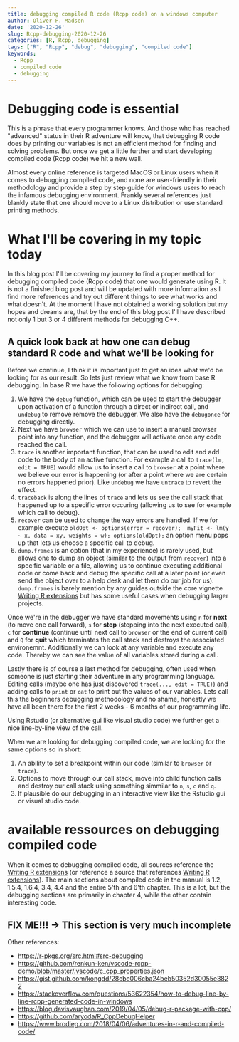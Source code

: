 ```yaml
---
title: debugging compiled R code (Rcpp code) on a windows computer
author: Oliver P. Madsen
date: '2020-12-26'
slug: Rcpp-debugging-2020-12-26
categories: [R, Rcpp, debugging]
tags: ["R", "Rcpp", "debug", "debugging", "compiled code"]
keywords:
  - Rcpp
  - compiled code
  - debugging
---
```

# Debugging code is essential
This is a phrase that every programmer knows. And those who has reached "advanced" status in their R adventure will know, that debugging R code does by printing our variables is not an efficient method for finding and solving problems. But once we get a little further and start developing compiled code (Rcpp code) we hit a new wall.

<!-- mode -->
Almost every online reference is targeted MacOS or Linux users when it comes to debugging compiled code, and none are user-friendly in their methodology and provide a step by step guide for windows users to reach the infamous debugging environment. Frankly several references just blankly state that one should move to a Linux distribution or use standard printing methods. 

# What I'll be covering in my topic today
In this blog post I'll be covering my journey to find a proper method for debugging compiled code (Rcpp code) that one would generate using R. It is not a finished blog post and will be updated with more information as I find more references and try out different things to see what works and what doesn't. At the moment I have not obtained a working solution but my hopes and dreams are, that by the end of this blog post I'll have described not only 1 but 3 or 4 different methods for debugging C++. 

## A quick look back at how one can debug standard R code and what we'll be looking for
Before we continue, I think it is important just to get an idea what we'd be looking for as our result. So lets just review what we know from base R debugging. In base R we have the following options for debugging:

1. We have the `debug` function, which can be used to start the debugger upon activation of a function through a direct or indirect call, and `undebug` to remove remove the debugger. We also have the `debugonce` for debugging directly. 
1. Next we have `browser` which we can use to insert a manual browser point into any function, and the debugger will activate once any code reached the call.
1. `trace` is another important function, that can be used to edit and add code to the body of an active function. For example a call to `trace(lm, edit = TRUE)` would allow us to insert a call to `browser` at a point where we believe our error is happening (or after a point where we are certain no errors happened prior). Like `undebug` we have `untrace` to revert the effect.
1. `traceback` is along the lines of `trace` and lets us see the call stack that happened up to a specific error occuring (allowing us to see for example which call to debug).
1. `recover` can be used to change the way errors are handled. If we for example execute `oldOpt <- options(error = recover);  myFit <- lm(y ~ x, data = xy, weights = w); options(oldOpt);` an option menu pops up that lets us choose a specific call to debug.
1. `dump.frames` is an option (that in my experience) is rarely used, but allows one to dump an object (similar to the output from `recover`) into a specific variable or a file, allowing us to continue executing additional code or come back and debug the specific call at a later point (or even send the object over to a help desk and let them do our job for us). `dump.frames` is barely mention by any guides outside the core vignette [Writing R extensions](https://cran.r-project.org/doc/manuals/r-release/R-exts.pdf) but has some useful cases when debugging larger projects.

Once we're in the debugger we have standard movements using `n` for **next** (to move one call forward), `s` for **step** (stepping into the next executed call), `c` for **continue** (continue until next call to `browser` or the end of current call) and `Q` for **quit** which terminates the call stack and destroys the associated environemnt. Additionally we can look at any variable and execute any code. Thereby we can see the value of all variables stored during a call. 

Lastly there is of course a last method for debugging, often used when someone is just starting their adventure in any programming language. Editing calls (maybe one has just discovered `trace(..., edit = TRUE)`) and adding calls to `print` or `cat` to print out the values of our variables. Lets call this the beginners debugging methodology and no shame, honestly we have all been there for the first 2 weeks - 6 months of our programming life.

Using Rstudio (or alternative gui like visual studio code) we further get a nice line-by-line view of the call. 

When we are looking for debugging compiled code, we are looking for the same options so in short:
1. An ability to set a breakpoint within our code (similar to `browser` or `trace`).
1. Options to move through our call stack, move into child function calls and destroy our call stack using something simmilar to `n`, `s`, `c` and `q`.
1. If plausible do our debugging in an interactive view like the Rstudio gui or visual studio code.

# available ressources on debugging compiled code
When it comes to debugging compiled code, all sources reference the [Writing R extensions](https://cran.r-project.org/doc/manuals/r-release/R-exts.pdf) (or reference a source that references [Writing R extensions](https://cran.r-project.org/doc/manuals/r-release/R-exts.pdf)). The main sections about compiled code in the manual is 1.2, 1.5.4, 1.6.4, 3.4, 4.4 and the entire 5'th and 6'th chapter. This is a lot, but the debugging sections are primarily in chapter 4, while the other contain interesting code.

## FIX ME!!! -> This section is very much incomplete

Other references:
* https://r-pkgs.org/src.html#src-debugging
* https://github.com/renkun-ken/vscode-rcpp-demo/blob/master/.vscode/c_cpp_properties.json
* https://gist.github.com/kongdd/28cbc006cba24beb50352d30055e3822
* https://stackoverflow.com/questions/53622354/how-to-debug-line-by-line-rcpp-generated-code-in-windows
* https://blog.davisvaughan.com/2019/04/05/debug-r-package-with-cpp/
* https://github.com/aryoda/R_CppDebugHelper
* https://www.brodieg.com/2018/04/06/adventures-in-r-and-compiled-code/
